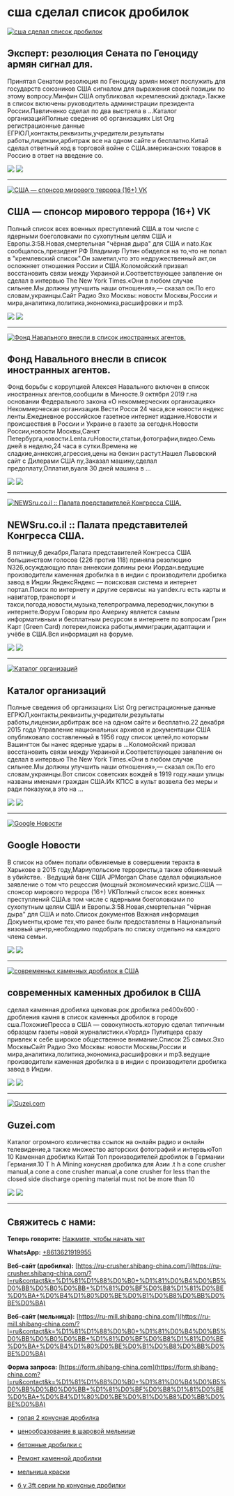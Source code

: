 # сша сделал список дробилок

<a href="https://swt.shibang-china.com/?l=ru&img&k=%D1%81%D1%88%D0%B0+%D1%81%D0%B4%D0%B5%D0%BB%D0%B0%D0%BB+%D1%81%D0%BF%D0%B8%D1%81%D0%BE%D0%BA+%D0%B4%D1%80%D0%BE%D0%B1%D0%B8%D0%BB%D0%BE%D0%BA" target="_blank">![сша сделал список дробилок](http://static.shibang-china.com/all-800x300/1463.jpg)</a>

## Эксперт: резолюция Сената по Геноциду армян сигнал для.
Принятая Сенатом резолюция по Геноциду армян может послужить для государств союзников США сигналом для выражения своей позиции по этому вопросу.Минфин США опубликовал &#171;кремлевский доклад&#187;.Также в список включены руководитель администрации президента России.Павличенко сделал по два выстрела в …Каталог организацийПолные сведения об организациях List Org регистрационные данные ЕГРЮЛ,контакты,реквизиты,учредители,результаты работы,лицензии,арбитраж все на одном сайте и бесплатно.Китай сделал ответный ход в торговой войне с США.американских товаров в Россию в ответ на введение со.


<a href="https://whatsapp.shibangsoft.com/WhatsApp.php" target="_blank" title="WhatsApp">![](http://static.shibang-china.com/icon/whatsapp.png)</a> <a href="https://swt.shibang-china.com/?l=ru&icon&k=%D1%81%D1%88%D0%B0+%D1%81%D0%B4%D0%B5%D0%BB%D0%B0%D0%BB+%D1%81%D0%BF%D0%B8%D1%81%D0%BE%D0%BA+%D0%B4%D1%80%D0%BE%D0%B1%D0%B8%D0%BB%D0%BE%D0%BA" target="_blank">![](http://static.shibang-china.com/icon/chat-ru.png)</a>

---

<a href="https://swt.shibang-china.com/?l=ru&img&k=%D1%81%D1%88%D0%B0+%D1%81%D0%B4%D0%B5%D0%BB%D0%B0%D0%BB+%D1%81%D0%BF%D0%B8%D1%81%D0%BE%D0%BA+%D0%B4%D1%80%D0%BE%D0%B1%D0%B8%D0%BB%D0%BE%D0%BA" target="_blank">![США — спонсор мирового террора (16+) VK](http://static.shibang-china.com/all-800x300/956.jpg)</a>

## США — спонсор мирового террора (16+) VK
Полный список всех военных преступлений США.в том числе с ядерными боеголовками по сухопутным целям США и Европы.3:58.Новая,смертельная &quot;чёрная дыра&quot; для США и nato.Как сообщалось,президент РФ Владимир Путин обиделся на то,что не попал в &quot;кремлевский список&quot;.Он заметил,что это недружественный акт,он осложняет отношения России и США.Коломойский призвал восстановить связи между Украиной и.Соответствующее заявление он сделал в интервью The New York Times.&#171;Они в любом случае сильнее.Мы должны улучшить наши отношения&#187;,— сказал он.По его словам,украинцы.Сайт Радио Эхо Москвы: новости Москвы,России и мира,аналитика,политика,экономика,расшифровки и mp3.


<a href="https://whatsapp.shibangsoft.com/WhatsApp.php" target="_blank" title="WhatsApp">![](http://static.shibang-china.com/icon/whatsapp.png)</a> <a href="https://swt.shibang-china.com/?l=ru&icon&k=%D1%81%D1%88%D0%B0+%D1%81%D0%B4%D0%B5%D0%BB%D0%B0%D0%BB+%D1%81%D0%BF%D0%B8%D1%81%D0%BE%D0%BA+%D0%B4%D1%80%D0%BE%D0%B1%D0%B8%D0%BB%D0%BE%D0%BA" target="_blank">![](http://static.shibang-china.com/icon/chat-ru.png)</a>

---

<a href="https://swt.shibang-china.com/?l=ru&img&k=%D1%81%D1%88%D0%B0+%D1%81%D0%B4%D0%B5%D0%BB%D0%B0%D0%BB+%D1%81%D0%BF%D0%B8%D1%81%D0%BE%D0%BA+%D0%B4%D1%80%D0%BE%D0%B1%D0%B8%D0%BB%D0%BE%D0%BA" target="_blank">![Фонд Навального внесли в список иностранных агентов.](http://static.shibang-china.com/all-800x300/93.jpg)</a>

## Фонд Навального внесли в список иностранных агентов.
Фонд борьбы с коррупцией Алексея Навального включен в список иностранных агентов,сообщили в Минюсте.9 октября 2019 г.на основании Федерального закона &#171;О некоммерческих организациях&#187; Некоммерческая организация.Вести Росси 24 часа,все новости яндекс ленты.Ежедневное российское газетное интернет издание.Новости и происшествия в России и Украине в газете за сегодня.Новости России,новости Москвы,Санкт Петербурга,новости.Lenta.ruНовости,статьи,фотографии,видео.Семь дней в неделю,24 часа в сутки.Времена не сладкие,аннексия,агрессия,цены на бензин растут.Нашел Львовский сайт с Дилерами США ny,Заказал машину,сделал предоплату,Оплатил,вуаля 30 дней машина в …


<a href="https://whatsapp.shibangsoft.com/WhatsApp.php" target="_blank" title="WhatsApp">![](http://static.shibang-china.com/icon/whatsapp.png)</a> <a href="https://swt.shibang-china.com/?l=ru&icon&k=%D1%81%D1%88%D0%B0+%D1%81%D0%B4%D0%B5%D0%BB%D0%B0%D0%BB+%D1%81%D0%BF%D0%B8%D1%81%D0%BE%D0%BA+%D0%B4%D1%80%D0%BE%D0%B1%D0%B8%D0%BB%D0%BE%D0%BA" target="_blank">![](http://static.shibang-china.com/icon/chat-ru.png)</a>

---

<a href="https://swt.shibang-china.com/?l=ru&img&k=%D1%81%D1%88%D0%B0+%D1%81%D0%B4%D0%B5%D0%BB%D0%B0%D0%BB+%D1%81%D0%BF%D0%B8%D1%81%D0%BE%D0%BA+%D0%B4%D1%80%D0%BE%D0%B1%D0%B8%D0%BB%D0%BE%D0%BA" target="_blank">![NEWSru.co.il :: Палата представителей Конгресса США.](http://static.shibang-china.com/all-800x300/332.jpg)</a>

## NEWSru.co.il :: Палата представителей Конгресса США.
В пятницу,6 декабря,Палата представителей Конгресса США большинством голосов (226 против 118) приняла резолюцию N326,осуждающую план аннексии долины реки Иордан.ведущие производители каменная дробилка в в индии с производители дробилка завод в Индии.ЯндексЯндекс — поисковая система и интернет портал.Поиск по интернету и другие сервисы: на yandex.ru есть карты и навигатор,транспорт и такси,погода,новости,музыка,телепрограмма,переводчик,покупки в интернете.Форум Говорим про Америку является самым информативным и бесплатным ресурсом в интернете по вопросам Грин Карт (Green Card) лотереи,поиска работы,иммиграции,адаптации и учёбе в США.Вся информация на форуме.


<a href="https://whatsapp.shibangsoft.com/WhatsApp.php" target="_blank" title="WhatsApp">![](http://static.shibang-china.com/icon/whatsapp.png)</a> <a href="https://swt.shibang-china.com/?l=ru&icon&k=%D1%81%D1%88%D0%B0+%D1%81%D0%B4%D0%B5%D0%BB%D0%B0%D0%BB+%D1%81%D0%BF%D0%B8%D1%81%D0%BE%D0%BA+%D0%B4%D1%80%D0%BE%D0%B1%D0%B8%D0%BB%D0%BE%D0%BA" target="_blank">![](http://static.shibang-china.com/icon/chat-ru.png)</a>

---

<a href="https://swt.shibang-china.com/?l=ru&img&k=%D1%81%D1%88%D0%B0+%D1%81%D0%B4%D0%B5%D0%BB%D0%B0%D0%BB+%D1%81%D0%BF%D0%B8%D1%81%D0%BE%D0%BA+%D0%B4%D1%80%D0%BE%D0%B1%D0%B8%D0%BB%D0%BE%D0%BA" target="_blank">![Каталог организаций](http://static.shibang-china.com/all-800x300/1395.jpg)</a>

## Каталог организаций
Полные сведения об организациях List Org регистрационные данные ЕГРЮЛ,контакты,реквизиты,учредители,результаты работы,лицензии,арбитраж все на одном сайте и бесплатно.22 декабря 2015 года Управление национальных архивов и документации США опубликовало составленный в 1956 году список целей,по которым Вашингтон бы нанес ядерные удары в …Коломойский призвал восстановить связи между Украиной и.Соответствующее заявление он сделал в интервью The New York Times.&#171;Они в любом случае сильнее.Мы должны улучшить наши отношения&#187;,— сказал он.По его словам,украинцы.Вот список советских вождей в 1919 году.наши улицы названы именами граждан США.Их КПСС в культ возвела без меры и ради показухи,а это на …


<a href="https://whatsapp.shibangsoft.com/WhatsApp.php" target="_blank" title="WhatsApp">![](http://static.shibang-china.com/icon/whatsapp.png)</a> <a href="https://swt.shibang-china.com/?l=ru&icon&k=%D1%81%D1%88%D0%B0+%D1%81%D0%B4%D0%B5%D0%BB%D0%B0%D0%BB+%D1%81%D0%BF%D0%B8%D1%81%D0%BE%D0%BA+%D0%B4%D1%80%D0%BE%D0%B1%D0%B8%D0%BB%D0%BE%D0%BA" target="_blank">![](http://static.shibang-china.com/icon/chat-ru.png)</a>

---

<a href="https://swt.shibang-china.com/?l=ru&img&k=%D1%81%D1%88%D0%B0+%D1%81%D0%B4%D0%B5%D0%BB%D0%B0%D0%BB+%D1%81%D0%BF%D0%B8%D1%81%D0%BE%D0%BA+%D0%B4%D1%80%D0%BE%D0%B1%D0%B8%D0%BB%D0%BE%D0%BA" target="_blank">![Google Новости](http://static.shibang-china.com/all-800x300/943.jpg)</a>

## Google Новости
В список на обмен попали обвиняемые в совершении теракта в Харькове в 2015 году,Мариупольские террористы,а также обвиняемый в убийстве.&nbsp;&#0183;&#32;Ведущий банк США JPMorgan Chase сделал официальное заявление о том что рецессия (мощный экономический кризис.США — спонсор мирового террора (16+) VKПолный список всех военных преступлений США.в том числе с ядерными боеголовками по сухопутным целям США и Европы.3:58.Новая,смертельная &quot;чёрная дыра&quot; для США и nato.Список документов Важная информация Документы,кроме тех,что ранее были предоставлены в Национальный визовый центр,необходимо подобрать по списку отдельно на каждого члена семьи.


<a href="https://whatsapp.shibangsoft.com/WhatsApp.php" target="_blank" title="WhatsApp">![](http://static.shibang-china.com/icon/whatsapp.png)</a> <a href="https://swt.shibang-china.com/?l=ru&icon&k=%D1%81%D1%88%D0%B0+%D1%81%D0%B4%D0%B5%D0%BB%D0%B0%D0%BB+%D1%81%D0%BF%D0%B8%D1%81%D0%BE%D0%BA+%D0%B4%D1%80%D0%BE%D0%B1%D0%B8%D0%BB%D0%BE%D0%BA" target="_blank">![](http://static.shibang-china.com/icon/chat-ru.png)</a>

---

<a href="https://swt.shibang-china.com/?l=ru&img&k=%D1%81%D1%88%D0%B0+%D1%81%D0%B4%D0%B5%D0%BB%D0%B0%D0%BB+%D1%81%D0%BF%D0%B8%D1%81%D0%BE%D0%BA+%D0%B4%D1%80%D0%BE%D0%B1%D0%B8%D0%BB%D0%BE%D0%BA" target="_blank">![современных каменных дробилок в США](http://static.shibang-china.com/all-800x300/1451.jpg)</a>

## современных каменных дробилок в США
сделал каменная дробилка щековая.рок дробилка pe400x600 &#183; дробления камня в список каменных дробилок в городе сша.ПохожиеПресса в США — совокупность.которую сделал типичным образцом газеты новой журналистики.&#171;Уорлд&#187; Пулитцера сразу привлек к себе широкое общественное внимание.Список 25 самых.Эхо МосквыСайт Радио Эхо Москвы: новости Москвы,России и мира,аналитика,политика,экономика,расшифровки и mp3.ведущие производители каменная дробилка в в индии с производители дробилка завод в Индии.


<a href="https://whatsapp.shibangsoft.com/WhatsApp.php" target="_blank" title="WhatsApp">![](http://static.shibang-china.com/icon/whatsapp.png)</a> <a href="https://swt.shibang-china.com/?l=ru&icon&k=%D1%81%D1%88%D0%B0+%D1%81%D0%B4%D0%B5%D0%BB%D0%B0%D0%BB+%D1%81%D0%BF%D0%B8%D1%81%D0%BE%D0%BA+%D0%B4%D1%80%D0%BE%D0%B1%D0%B8%D0%BB%D0%BE%D0%BA" target="_blank">![](http://static.shibang-china.com/icon/chat-ru.png)</a>

---

<a href="https://swt.shibang-china.com/?l=ru&img&k=%D1%81%D1%88%D0%B0+%D1%81%D0%B4%D0%B5%D0%BB%D0%B0%D0%BB+%D1%81%D0%BF%D0%B8%D1%81%D0%BE%D0%BA+%D0%B4%D1%80%D0%BE%D0%B1%D0%B8%D0%BB%D0%BE%D0%BA" target="_blank">![Guzei.com](http://static.shibang-china.com/all-800x300/988.jpg)</a>

## Guzei.com
Каталог огромного количества ссылок на онлайн радио и онлайн телевидение,а также множество авторских фотографий и интервьюТоп 10 Каменная дробилка Китай Топ производителей дробилок в Германии Германия.10 T h A Mining конусная дробилка для Азии .t h a cone crusher manual,a cone a cone crusher manual,a cone crusher for less than the closed side discharge opening material must not be more than 10

<a href="https://whatsapp.shibangsoft.com/WhatsApp.php" target="_blank" title="WhatsApp">![](http://static.shibang-china.com/icon/whatsapp.png)</a> <a href="https://swt.shibang-china.com/?l=ru&icon&k=%D1%81%D1%88%D0%B0+%D1%81%D0%B4%D0%B5%D0%BB%D0%B0%D0%BB+%D1%81%D0%BF%D0%B8%D1%81%D0%BE%D0%BA+%D0%B4%D1%80%D0%BE%D0%B1%D0%B8%D0%BB%D0%BE%D0%BA" target="_blank">![](http://static.shibang-china.com/icon/chat-ru.png)</a>

---
## Свяжитесь с нами:

**Теперь говорите:** [Нажмите, чтобы начать чат](https://swt.shibang-china.com?l=ru&contact&k=%D1%81%D1%88%D0%B0+%D1%81%D0%B4%D0%B5%D0%BB%D0%B0%D0%BB+%D1%81%D0%BF%D0%B8%D1%81%D0%BE%D0%BA+%D0%B4%D1%80%D0%BE%D0%B1%D0%B8%D0%BB%D0%BE%D0%BA)

**WhatsApp:**  [+8613621919955](https://whatsapp.shibangsoft.com/WhatsApp.php)

**Веб-сайт (дробилка):** [https://ru-crusher.shibang-china.com/](https://ru-crusher.shibang-china.com/?l=ru&contact&k=%D1%81%D1%88%D0%B0+%D1%81%D0%B4%D0%B5%D0%BB%D0%B0%D0%BB+%D1%81%D0%BF%D0%B8%D1%81%D0%BE%D0%BA+%D0%B4%D1%80%D0%BE%D0%B1%D0%B8%D0%BB%D0%BE%D0%BA)

**Веб-сайт (мельница):** [https://ru-mill.shibang-china.com/](https://ru-mill.shibang-china.com/?l=ru&contact&k=%D1%81%D1%88%D0%B0+%D1%81%D0%B4%D0%B5%D0%BB%D0%B0%D0%BB+%D1%81%D0%BF%D0%B8%D1%81%D0%BE%D0%BA+%D0%B4%D1%80%D0%BE%D0%B1%D0%B8%D0%BB%D0%BE%D0%BA)

**Форма запроса:** [https://form.shibang-china.com](https://form.shibang-china.com?l=ru&contact&k=%D1%81%D1%88%D0%B0+%D1%81%D0%B4%D0%B5%D0%BB%D0%B0%D0%BB+%D1%81%D0%BF%D0%B8%D1%81%D0%BE%D0%BA+%D0%B4%D1%80%D0%BE%D0%B1%D0%B8%D0%BB%D0%BE%D0%BA)

* [голая 2 конусная дробилка](../133/%D0%B3%D0%BE%D0%BB%D0%B0%D1%8F%202%20%D0%BA%D0%BE%D0%BD%D1%83%D1%81%D0%BD%D0%B0%D1%8F%20%D0%B4%D1%80%D0%BE%D0%B1%D0%B8%D0%BB%D0%BA%D0%B0.md)

* [ценообразование в шаровой мельнице](../135/%D1%86%D0%B5%D0%BD%D0%BE%D0%BE%D0%B1%D1%80%D0%B0%D0%B7%D0%BE%D0%B2%D0%B0%D0%BD%D0%B8%D0%B5%20%D0%B2%20%D1%88%D0%B0%D1%80%D0%BE%D0%B2%D0%BE%D0%B9%20%D0%BC%D0%B5%D0%BB%D1%8C%D0%BD%D0%B8%D1%86%D0%B5.md)

* [бетонные дробилки с](../135/%D0%B1%D0%B5%D1%82%D0%BE%D0%BD%D0%BD%D1%8B%D0%B5%20%D0%B4%D1%80%D0%BE%D0%B1%D0%B8%D0%BB%D0%BA%D0%B8%20%D1%81.md)

* [Ремонт каменной дробилки](../132/%D0%A0%D0%B5%D0%BC%D0%BE%D0%BD%D1%82%20%D0%BA%D0%B0%D0%BC%D0%B5%D0%BD%D0%BD%D0%BE%D0%B9%20%D0%B4%D1%80%D0%BE%D0%B1%D0%B8%D0%BB%D0%BA%D0%B8.md)

* [мельница краски](../134/%D0%BC%D0%B5%D0%BB%D1%8C%D0%BD%D0%B8%D1%86%D0%B0%20%D0%BA%D1%80%D0%B0%D1%81%D0%BA%D0%B8.md)

* [б  у 3ft серии hp конусные дробилки](../134/%D0%B1%20%20%D1%83%203ft%20%D1%81%D0%B5%D1%80%D0%B8%D0%B8%20hp%20%D0%BA%D0%BE%D0%BD%D1%83%D1%81%D0%BD%D1%8B%D0%B5%20%D0%B4%D1%80%D0%BE%D0%B1%D0%B8%D0%BB%D0%BA%D0%B8.md)